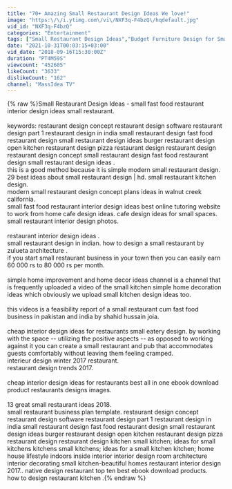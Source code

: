 ```yaml
---
title: "70+ Amazing Small Restaurant Design Ideas We love!"
image: "https:\/\/i.ytimg.com\/vi\/NXF3q-F4bzQ\/hqdefault.jpg"
vid_id: "NXF3q-F4bzQ"
categories: "Entertainment"
tags: ["Small Restaurant Design Ideas","Budget Furniture Design for Small Hotel","Furniture Design hotel"]
date: "2021-10-31T00:03:15+03:00"
vid_date: "2018-09-16T15:30:00Z"
duration: "PT4M59S"
viewcount: "452605"
likeCount: "3633"
dislikeCount: "162"
channel: "MassIdea TV"
---
```

{% raw %}Small Restaurant Design Ideas - small fast food restaurant interior design ideas small restaurant.<br /><br />keywords:  restaurant design concept   restaurant design software   restaurant design part 1   restaurant design in india   small restaurant design   fast food restaurant design   small restaurant design ideas   burger restaurant design   open kitchen restaurant design   pizza restaurant design   restaurant design   restaurant design concept   small restaurant design   fast food restaurant design   small restaurant design ideas .<br /> this is a good method because it is simple modern small restaurant design. 29  best ideas about small restaurant design | hd. small restaurant kitchen design.<br />modern small restaurant design concept plans ideas in walnut creek california.<br />small fast food restaurant interior design ideas best online tutoring website to work from home cafe design ideas. cafe design ideas for small spaces. small restaurant interior design photos.<br /><br />restaurant interior design ideas .<br />small restaurant design in indian. how to design a small restaurant by zulueta architecture .<br />if you start small restaurant business in your town then  you can easily earn 60 000 rs to 80 000 rs per month.<br /><br />simple home improvement and home decor ideas channel is a channel that is frequently uploaded a video of the small kitchen  simple home decoration ideas  which obviously we upload small kitchen design ideas too.<br /><br />this videos is a feasibility report of a small restaurant cum fast food business in pakistan and india by shahid hussain joia.<br /><br />cheap interior design ideas for restaurants small eatery design.  by working with the space -- utilizing the positive aspects -- as opposed to working against it  you can create a small restaurant and pub that accommodates guests comfortably without leaving them feeling cramped.<br />interieur design winter 2017 restaurant.<br />restaurant design trends 2017.<br /><br />cheap interior design ideas for restaurants best all in one ebook download product restaurants designs images.<br /><br />13 great small restaurant ideas 2018.<br />small restaurant business plan template. restaurant design concept restaurant design software restaurant design part 1 restaurant design in india small restaurant design fast food restaurant design small restaurant design ideas burger restaurant design open kitchen restaurant design pizza restaurant design restaurant design kitchen small kitchen; ideas for small kitchens kitchens small kitchens; ideas for a small kitchen kitchen; home house lifestyle indoors inside interior interior design room architecture interior decorating small kitchen-beautiful homes restaurant interior design 2017..  native design restaurant top ten best ebook download products.<br />how to design restaurant kitchen .{% endraw %}
